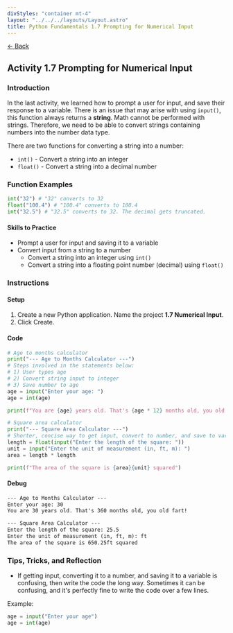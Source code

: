 ```yaml
---
divStyles: "container mt-4"
layout: "../../../layouts/Layout.astro"
title: Python Fundamentals 1.7 Prompting for Numerical Input
---
```


[← Back](/python-fundamentals/)

## Activity 1.7 Prompting for Numerical Input

### Introduction

In the last activity, we learned how to prompt a user for input, and save their response to a variable. There is an issue that may arise with using `input()`, this function always returns a **string**. Math cannot be performed with strings. Therefore, we need to be able to convert strings containing numbers into the number data type.

There are two functions for converting a string into a number:

- `int()` - Convert a string into an integer
- `float()` - Convert a string into a decimal number

### Function Examples

```python
int("32") # "32" converts to 32
float("100.4") # "100.4" converts to 100.4
int("32.5") # "32.5" converts to 32. The decimal gets truncated.
```

#### Skills to Practice

- Prompt a user for input and saving it to a variable
- Convert input from a string to a number
  - Convert a string into an integer using `int()`
  - Convert a string into a floating point number (decimal) using `float()`

### Instructions

#### Setup

1. Create a new Python application. Name the project **1.7 Numerical Input**.
2. Click Create.

#### Code

```python
# Age to months calculator
print("--- Age to Months Calculator ---")
# Steps involved in the statements below:
# 1) User types age
# 2) Convert string input to integer
# 3) Save number to age
age = input("Enter your age: ")
age = int(age)

print(f"You are {age} years old. That's {age * 12} months old, you old fart!\n")

# Square area calculator
print("--- Square Area Calculator ---")
# Shorter, concise way to get input, convert to number, and save to variable
length = float(input("Enter the length of the square: "))
unit = input("Enter the unit of measurement (in, ft, m): ")
area = length * length

print(f"The area of the square is {area}{unit} squared")
```

#### Debug

```txt
--- Age to Months Calculator ---
Enter your age: 30
You are 30 years old. That's 360 months old, you old fart!

--- Square Area Calculator ---
Enter the length of the square: 25.5
Enter the unit of measurement (in, ft, m): ft
The area of the square is 650.25ft squared
```

### Tips, Tricks, and Reflection

- If getting input, converting it to a number, and saving it to a variable is confusing, then write the code the long way. Sometimes it can be confusing, and it's perfectly fine to write the code over a few lines.

Example:

```python
age = input("Enter your age")
age = int(age)
```
